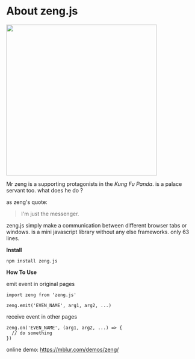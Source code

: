 # About zeng.js

<img src= "https://mblur.com/files/zeng.jpg" width="400" />

Mr zeng is a supporting protagonists in the _Kung Fu Panda_. is a palace servant too. what does he do ?

as zeng's quote:

> I'm just the messenger.

zeng.js simply make a communication between different browser tabs or windows. is a mini javascript library without any else frameworks. only 63 lines.

**Install**

```
npm install zeng.js
```

**How To Use**

emit event in original pages
```
import zeng from 'zeng.js'

zeng.emit('EVEN_NAME', arg1, arg2, ...)
```


receive event in other pages
```
zeng.on('EVEN_NAME', (arg1, arg2, ...) => {
  // do something
})
```

online demo: https://mblur.com/demos/zeng/
